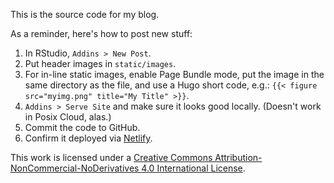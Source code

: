 This is the source code for my blog. 

As a reminder, here's how to post new stuff:

1. In RStudio, `Addins > New Post`. 
2. Put header images in `static/images`.
3. For in-line static images, enable Page Bundle mode, put the image in 
the same directory as the file, and use a Hugo short code, e.g.: 
`{{< figure src="myimg.png" title="My Title" >}}`.
4. `Addins > Serve Site` and make sure it looks good locally. (Doesn't work in
Posix Cloud, alas.)
5. Commit the code to GitHub.
6. Confirm it deployed via [Netlify](https://app.netlify.com/).

This work is licensed under a 
[Creative Commons Attribution-NonCommercial-NoDerivatives 4.0 International License](http://creativecommons.org/licenses/by-nc-nd/4.0/).
